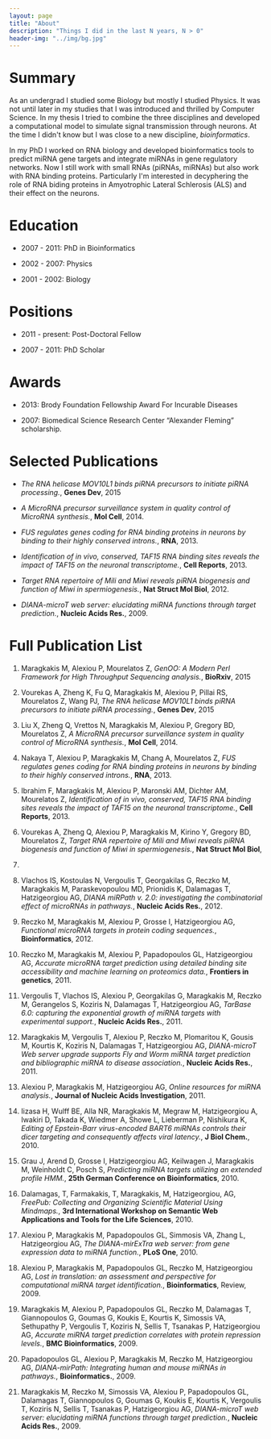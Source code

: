 ```yaml
---
layout: page
title: "About"
description: "Things I did in the last N years, N > 0"
header-img: "../img/bg.jpg"
---
```


# Summary
As an undergrad I studied some Biology but mostly I studied Physics. It was
not until later in my studies that I was introduced and thrilled by Computer
Science. In my thesis I tried to combine the three disciplines and developed a
computational model to simulate signal transmission through neurons. At the
time I didn't know but I was close to a new discipline, _bioinformatics_.

In my PhD I worked on RNA biology and developed bioinformatics tools to
predict miRNA gene targets and integrate miRNAs in gene regulatory networks.
Now I still work with small RNAs (piRNAs, miRNAs) but also work with RNA
binding proteins. Particularly I'm interested in decyphering the role of RNA
biding proteins in Amyotrophic Lateral Schlerosis (ALS) and their effect on
the neurons.

# Education

* 2007 - 2011: PhD in Bioinformatics

* 2002 - 2007: Physics

* 2001 - 2002: Biology

# Positions

* 2011 - present: Post-Doctoral Fellow

* 2007 - 2011: PhD Scholar

# Awards

* 2013: Brody Foundation Fellowship Award For Incurable Diseases

* 2007: Biomedical Science Research Center “Alexander Fleming” scholarship.

# Selected Publications

*  *The RNA helicase MOV10L1 binds piRNA precursors to initiate piRNA
processing.*, **Genes Dev**, 2015

*  *A MicroRNA precursor surveillance system in quality control of MicroRNA
synthesis.*, **Mol Cell**, 2014.

*  *FUS regulates genes coding for RNA binding proteins in neurons by binding
to their highly conserved introns.*, **RNA**, 2013.

*  *Identification of in vivo, conserved, TAF15 RNA binding sites reveals the
impact of TAF15 on the neuronal transcriptome.*, **Cell Reports**, 2013.

*  *Target RNA repertoire of Mili and Miwi reveals piRNA biogenesis and
function of Miwi in spermiogenesis.*, **Nat Struct Mol Biol**, 2012.

*  *DIANA-microT web server: elucidating miRNA functions through target
prediction.*, **Nucleic Acids Res.**, 2009.

# Full Publication List

1.  Maragkakis M, Alexiou P, Mourelatos Z, *GenOO: A Modern Perl Framework
for High Throughput Sequencing analysis.*, **BioRxiv**, 2015

1.  Vourekas A, Zheng K, Fu Q, Maragkakis M, Alexiou P, Pillai RS,
Mourelatos Z, Wang PJ, *The RNA helicase MOV10L1 binds piRNA precursors to
initiate piRNA processing.*, **Genes Dev**, 2015

1.  Liu X, Zheng Q, Vrettos N, Maragkakis M, Alexiou P, Gregory BD, Mourelatos
Z, *A MicroRNA precursor surveillance system in quality control of MicroRNA
synthesis.*, **Mol Cell**, 2014.

1.  Nakaya T, Alexiou P, Maragkakis M, Chang A, Mourelatos Z, *FUS regulates
genes coding for RNA binding proteins in neurons by binding to their highly
conserved introns.*, **RNA**, 2013.

1.  Ibrahim F, Maragkakis M, Alexiou P, Maronski AM, Dichter AM, Mourelatos Z,
*Identification of in vivo, conserved, TAF15 RNA binding sites reveals the
impact of TAF15 on the neuronal transcriptome.*, **Cell Reports**, 2013.

1.  Vourekas A, Zheng Q, Alexiou P, Maragkakis M, Kirino Y, Gregory BD,
Mourelatos Z, *Target RNA repertoire of Mili and Miwi reveals piRNA
biogenesis and function of Miwi in spermiogenesis.*, **Nat Struct Mol Biol**,
2012.

1.  Vlachos IS, Kostoulas N, Vergoulis T, Georgakilas G, Reczko M, Maragkakis
M, Paraskevopoulou MD, Prionidis K, Dalamagas T, Hatzigeorgiou AG, *DIANA
miRPath v. 2.0: investigating the combinatorial effect of microRNAs in
pathways.*, **Nucleic Acids Res.**, 2012.

1.  Reczko M, Maragkakis M, Alexiou P, Grosse I, Hatzigeorgiou AG, *Functional
microRNA targets in protein coding sequences.*, **Bioinformatics**, 2012.

1.  Reczko M, Maragkakis M, Alexiou P, Papadopoulos GL, Hatzigeorgiou AG,
*Accurate microRNA target prediction using detailed binding site accessibility
and machine learning on proteomics data.*, **Frontiers in genetics**, 2011.

1.  Vergoulis T, Vlachos IS, Alexiou P, Georgakilas G, Maragkakis M, Reczko M,
Gerangelos S, Koziris N, Dalamagas T, Hatzigeorgiou AG, *TarBase 6.0:
capturing the exponential growth of miRNA targets with experimental support.*,
**Nucleic Acids Res.**, 2011.

1.  Maragkakis M, Vergoulis T, Alexiou P, Reczko M, Plomaritou K, Gousis M,
Kourtis K, Koziris N, Dalamagas T, Hatzigeorgiou AG, *DIANA-microT Web server
upgrade supports Fly and Worm miRNA target prediction and bibliographic miRNA
to disease association.*, **Nucleic Acids Res.**, 2011.

1.  Alexiou P, Maragkakis M, Hatzigeorgiou AG, *Online resources for miRNA
analysis.*, **Journal of Nucleic Acids Investigation**, 2011.

1.  Iizasa H, Wulff BE, Alla NR, Maragkakis M, Megraw M, Hatzigeorgiou A,
Iwakiri D, Takada K, Wiedmer A, Showe L, Lieberman P, Nishikura K, *Editing
of Epstein-Barr virus-encoded BART6 miRNAs controls their dicer targeting and
consequently affects viral latency.*, **J Biol Chem.**, 2010.

1.  Grau J, Arend D, Grosse I, Hatzigeorgiou AG, Keilwagen J, Maragkakis M,
Weinholdt C, Posch S, *Predicting miRNA targets utilizing an extended profile
HMM.*, **25th German Conference on Bioinformatics**, 2010.

1.  Dalamagas, T, Farmakakis, T, Maragkakis, M, Hatzigeorgiou, AG, *FreePub:
Collecting and Organizing Scientific Material Using Mindmaps.*, **3rd
International Workshop on Semantic Web Applications and Tools for the Life
Sciences**, 2010.

1.  Alexiou P, Maragkakis M, Papadopoulos GL, Simmosis VA, Zhang L,
Hatzigeorgiou AG, *The DIANA-mirExTra web server: from gene expression data
to miRNA function.*, **PLoS One**, 2010.

1.  Alexiou P, Maragkakis M, Papadopoulos GL, Reczko M, Hatzigeorgiou AG,
*Lost in translation: an assessment and perspective for computational miRNA
target identification.*, **Bioinformatics**, Review, 2009.

1.  Maragkakis M, Alexiou P, Papadopoulos GL, Reczko M, Dalamagas T,
Giannopoulos G, Goumas G, Koukis E, Kourtis K, Simossis VA, Sethupathy P,
Vergoulis T, Koziris N, Sellis T, Tsanakas P, Hatzigeorgiou AG, *Accurate
miRNA target prediction correlates with protein repression levels.*, **BMC
Bioinformatics**, 2009.

1.  Papadopoulos GL, Alexiou P, Maragkakis M, Reczko M, Hatzigeorgiou AG,
*DIANA-mirPath: Integrating human and mouse miRNAs in pathways.*,
**Bioinformatics.**, 2009.

1.  Maragkakis M, Reczko M, Simossis VA, Alexiou P, Papadopoulos GL, Dalamagas
T, Giannopoulos G, Goumas G, Koukis E, Kourtis K, Vergoulis T, Koziris N,
Sellis T, Tsanakas P, Hatzigeorgiou AG, *DIANA-microT web server: elucidating
miRNA functions through target prediction.*, **Nucleic Acids Res.**, 2009.

